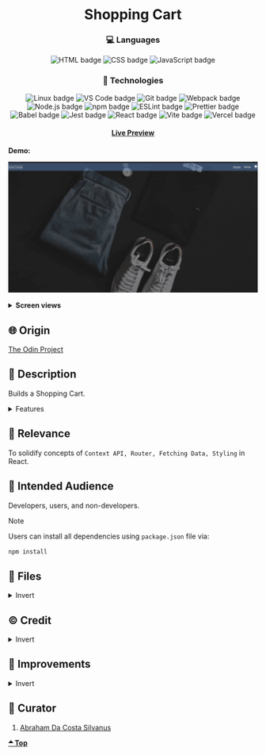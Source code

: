 <div align='center'>

# Shopping Cart

</div>
<div align='center'>
    <h3>💻 Languages</h3>
    <img src="https://img.shields.io/badge/HTML5-E34F26?style=for-the-badge&logo=html5&logoColor=white" alt="HTML badge">
    <img src="https://img.shields.io/badge/CSS3-1572B6?style=for-the-badge&logo=css3&logoColor=white" alt="CSS badge">
    <img src="https://img.shields.io/badge/JavaScript-F7DF1E?style=for-the-badge&logo=javascript&logoColor=black" alt="JavaScript badge">
    <h3>🔧 Technologies</h3>
    <img src="https://img.shields.io/badge/Linux-FCC624?style=for-the-badge&logo=linux&logoColor=black" alt="Linux badge">
    <img src="https://img.shields.io/badge/VS_Code-007ACC?style=for-the-badge&logo=visual-studio-code&logoColor=white" alt="VS Code badge">
    <img src="https://img.shields.io/badge/Git-F05032?style=for-the-badge&logo=git&logoColor=white" alt="Git badge">
    <img src="https://img.shields.io/badge/Webpack-8DD6F9?style=for-the-badge&logo=webpack&logoColor=black" alt="Webpack badge">
    <img src="https://img.shields.io/badge/Node.js-43853D?style=for-the-badge&logo=node.js&logoColor=white" alt="Node.js badge">
    <img src="https://img.shields.io/badge/npm-CB3837?style=for-the-badge&logo=npm&logoColor=white" alt="npm badge">
    <img src="https://img.shields.io/badge/ESLint-4B32C3?style=for-the-badge&logo=eslint&logoColor=white" alt="ESLint badge">
    <img src="https://img.shields.io/badge/Prettier-F7B93E?style=for-the-badge&logo=prettier&logoColor=black" alt="Prettier badge">
    <img src="https://img.shields.io/badge/Babel-F7B93E?style=for-the-badge&logo=babel&logoColor=black" alt="Babel badge">
    <img src="https://img.shields.io/badge/Jest-C21325?style=for-the-badge&logo=jest&logoColor=white" alt="Jest badge">
    <img src="https://img.shields.io/badge/React-61DAFB?style=for-the-badge&logo=react&logoColor=white" alt="React badge">
    <img src="https://img.shields.io/badge/Vite-646CFF?style=for-the-badge&logo=vite&logoColor=white" alt="Vite badge">
    <img src="https://img.shields.io/badge/Vercel-000000?style=for-the-badge&logo=vercel&logoColor=white" alt="Vercel badge">
    <h4><a href="https://shopping-cart-sage-three.vercel.app/">Live Preview</a></h4>
</div>

**Demo:**

![Live Demo](./readme-assets/shop.gif)

<details>

**<summary>Screen views</summary>**

**Desktop View:**

<img src="./readme-assets/desktop.png" alt="desktop view">
<br>

**Mobile View:**

<img src="./readme-assets/mobile.png" alt="mobile view">

</details>

## 🌐 Origin

[The Odin Project](https://www.theodinproject.com/)

## 📝 Description

Builds a Shopping Cart.

<details>
<summary>Features</summary>

- No special features

</details>

## 🎯 Relevance

To solidify concepts of `Context API, Router, Fetching Data, Styling` in React.

## 👥 Intended Audience

Developers, users, and non-developers.

> [!NOTE]
> Users can install all dependencies using `package.json` file via:
>
> ```bash
> npm install
> ```

## 📂 Files

<details>
<summary>Invert</summary>

| File                                 | Description                                                                                                                                                             |
| ------------------------------------ | ----------------------------------------------------------------------------------------------------------------------------------------------------------------------- |
| `src/*`                              | Source files that are bundled into the output directory `dist/`.                                                                                                        |
| `src/main.jsx`                       | The main JavaScript entry point that bundling begins.                                                                                                                   |
| `src/App.jsx`                        | Main component where overall structure and other layout components of the app are contained.                                                                            |
| `src/assets/*`                       | All assets(imgs, icons, vids) used in website.                                                                                                                          |
| `src/components/Cart.jsx`            | Displays Cart.                                                                                                                                                          |
| `src/components/CartItem.jsx`        | Creates added cart items in `Cart.jsx`.                                                                                                                                 |
| `src/components/ErrorPage.jsx`       | Display error if anything goes wrong.                                                                                                                                   |
| `src/components/ids.jsx`             | Generate unique strings for arrays in `map`.                                                                                                                            |
| `src/components/Item.jsx`            | Creates shop items.                                                                                                                                                     |
| `src/components/ItemHome.jsx`        | Displays shop item details.                                                                                                                                             |
| `src/components/Nav.jsx`             | Display navigation.                                                                                                                                                     |
| `src/components/HomePage.jsx`        | Main home page.                                                                                                                                                         |
| `src/components/routes.jsx`          | Creates routes in `HomePage.jsx`.                                                                                                                                       |
| `src/components/ShopPage.jsx`        | Main shop page.                                                                                                                                                         |
| `src/components/WelcomePage.jsx`     | Displays buyable items at `HomePage.jsx`.                                                                                                                               |
| `src/stylesheet/App.css`             | Stylesheet for `App.jsx`.                                                                                                                                               |
| `src/stylesheet/Cart.module.css`     | Stylesheet for `Cart.jsx` and `CartItem.jsx`.                                                                                                                           |
| `src/stylesheet/HomePage.module.css` | Stylesheet for `HomePage.jsx`.                                                                                                                                          |
| `src/stylesheet/Item.module.css`     | Stylesheet for `Item.jsx`.                                                                                                                                              |
| `src/stylesheet/ItemHome.module.css` | Stylesheet for `ItemHome.jsx`.                                                                                                                                          |
| `src/stylesheet/Nav.module.css`      | Stylesheet for `Nav.jsx`.                                                                                                                                               |
| `src/stylesheet/ShopPage.module.css` | Stylesheet for `ShopPage.jsx`.                                                                                                                                          |
| `src/stylesheet/reset.css`           | ets style to default for consistency across different devices and browsers..                                                                                            |
| `dist/*`                             | Output files from bundling of files in directory `src/`.                                                                                                                |
| `dist/main.js`                       | Main JavaScript output file that contains the bundled JavaScript code. Code is minified and optimized for deployment (Due to mode set to production in webpack config). |
| `package*`                           | Contains details of project and dependencies versions.                                                                                                                  |
| `readme-assets/*`                    | Live demo and different screen views used in `README.md`.                                                                                                               |

</details>

## ©️ Credit

<details>
<summary>Invert</summary>

| File             | Description                                                |
| ---------------- | ---------------------------------------------------------- |
| `src/assets/###` | Photo created by Mnz on [Unsplash](https://unsplash.com/). |

</details>

## 🔄 Improvements

<details>
<summary>Invert</summary>

- [ ] Items in Cart should link to item home.
- [ ] Separate fetching into a solitary file.
- [ ] Refactor functionalities into a solitary class component.
- [ ] Run tests
- [ ] Replace quantity with input to enable user manually type quantity of items apart from incrementing and decrementing.

</details>

## 👤 Curator

1. [Abraham Da Costa Silvanus](https://github.com/asdacosta)

**[🞁 Top](#shopping-cart)**
